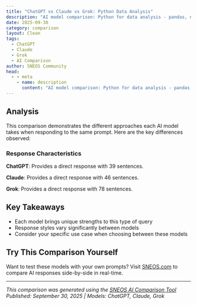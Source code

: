 ```yaml
---
title: "ChatGPT vs Claude vs Grok: Python Data Analysis"
description: "AI model comparison: Python for data analysis - pandas, numpy, matplotlib..."
date: 2025-09-30
category: comparison
layout: Clean
tags:
  - ChatGPT
  - Claude
  - Grok
  - AI Comparison
author: SNEOS Community
head:
  - - meta
    - name: description
      content: "AI model comparison: Python for data analysis - pandas, numpy, matplotlib..."
---
```


<ChatComparison
  title="ChatGPT vs Claude vs Grok: Python Data Analysis"
  prompt="Python for data analysis - pandas, numpy, matplotlib"
  :responses='{
    "ChatGPT": "Certainly! Here\u0027s a brief overview and example usage of **pandas**, **numpy**, and **matplotlib** in Python for data analysis:\n\n---\n\n### 1. NumPy\n- **Purpose:** Fundamental package for numerical computing in Python.\n- **Use:** Provides support for arrays, mathematical functions, linear algebra, random number generation, etc.\n\n**Example:**\n\n\u0060\u0060\u0060python\nimport numpy as np\n\n# Create a numpy array\narr = np.array([1, 2, 3, 4, 5])\n\n# Basic operations\nmean = np.mean(arr)\nstd_dev = np.std(arr)\n\nprint(\u0022Mean:\u0022, mean)\nprint(\u0022Standard Deviation:\u0022, std_dev)\n\u0060\u0060\u0060\n\n---\n\n### 2. pandas\n- **Purpose:** Library providing data structures and data analysis tools.\n- **Use:** Handling and manipulating tabular data (similar to spreadsheets or SQL tables).\n\n**Example:**\n\n\u0060\u0060\u0060python\nimport pandas as pd\n\n# Create a DataFrame\ndata = {\n    \u0027Name\u0027: [\u0027Alice\u0027, \u0027Bob\u0027, \u0027Charlie\u0027, \u0027David\u0027],\n    \u0027Age\u0027: [25, 30, 35, 40],\n    \u0027Salary\u0027: [70000, 80000, 120000, 95000]\n}\ndf = pd.DataFrame(data)\n\n# Basic data exploration\nprint(df.head())\nprint(df.describe())\n\n# Filter data\nhigh_salary = df[df[\u0027Salary\u0027] \u003E 90000]\nprint(high_salary)\n\u0060\u0060\u0060\n\n---\n\n### 3. Matplotlib\n- **Purpose:** Plotting library for creating static, animated, and interactive visualizations.\n- **Use:** Visualizing data distributions, trends, comparisons, etc.\n\n**Example:**\n\n\u0060\u0060\u0060python\nimport matplotlib.pyplot as plt\n\n# Sample data\nx = [1, 2, 3, 4, 5]\ny = [10, 15, 7, 12, 9]\n\n# Line plot\nplt.plot(x, y, label=\u0027Sample Data\u0027)\n\n# Add labels and title\nplt.xlabel(\u0027X axis\u0027)\nplt.ylabel(\u0027Y axis\u0027)\nplt.title(\u0027Simple Line Plot\u0027)\nplt.legend()\n\n# Show plot\nplt.show()\n\u0060\u0060\u0060\n\n---\n\n### Combined Example: Using all three together\n\n\u0060\u0060\u0060python\nimport numpy as np\nimport pandas as pd\nimport matplotlib.pyplot as plt\n\n# Generate random data using numpy\nnp.random.seed(0)\nages = np.random.randint(20, 60, size=100)\nsalaries = np.random.normal(50000, 15000, size=100)\n\n# Create a DataFrame\ndf = pd.DataFrame({\u0027Age\u0027: ages, \u0027Salary\u0027: salaries})\n\n# Analyze data\nprint(df.describe())\n\n# Scatter plot to visualize relationship between Age and Salary\nplt.scatter(df[\u0027Age\u0027], df[\u0027Salary\u0027], alpha=0.6)\nplt.title(\u0027Age vs Salary\u0027)\nplt.xlabel(\u0027Age\u0027)\nplt.ylabel(\u0027Salary\u0027)\nplt.show()\n\u0060\u0060\u0060\n\n---\n\nIf you want, I can provide more detailed examples, tutorials, or explain any specific functions!",
    "Claude": "# Python for Data Analysis: pandas, numpy, matplotlib\n\nI\u0027ll walk you through the essential libraries for data analysis in Python with practical examples.\n\n## 1. NumPy - Numerical Computing Foundation\n\nNumPy provides the foundation for numerical computing in Python.\n\n\u0060\u0060\u0060python\nimport numpy as np\n\n# Creating arrays\narr1 = np.array([1, 2, 3, 4, 5])\narr2 = np.array([[1, 2, 3], [4, 5, 6]])\n\n# Array operations\nprint(f\u0022Array shape: {arr2.shape}\u0022)\nprint(f\u0022Array dtype: {arr1.dtype}\u0022)\n\n# Mathematical operations\nnumbers = np.array([1, 2, 3, 4, 5])\nprint(f\u0022Mean: {np.mean(numbers)}\u0022)\nprint(f\u0022Standard deviation: {np.std(numbers)}\u0022)\nprint(f\u0022Sum: {np.sum(numbers)}\u0022)\n\n# Broadcasting\nmatrix = np.array([[1, 2, 3], [4, 5, 6], [7, 8, 9]])\nresult = matrix \u002B 10  # Adds 10 to each element\nprint(\u0022Matrix \u002B 10:\u0022)\nprint(result)\n\n# Random number generation\nrandom_data = np.random.normal(0, 1, 1000)  # Normal distribution\nprint(f\u0022Random data mean: {np.mean(random_data):.2f}\u0022)\n\u0060\u0060\u0060\n\n## 2. Pandas - Data Manipulation and Analysis\n\nPandas is built on NumPy and provides high-level data structures.\n\n\u0060\u0060\u0060python\nimport pandas as pd\nimport numpy as np\n\n# Creating DataFrames\ndata = {\n    \u0027Name\u0027: [\u0027Alice\u0027, \u0027Bob\u0027, \u0027Charlie\u0027, \u0027Diana\u0027, \u0027Eve\u0027],\n    \u0027Age\u0027: [25, 30, 35, 28, 32],\n    \u0027City\u0027: [\u0027New York\u0027, \u0027London\u0027, \u0027Tokyo\u0027, \u0027Paris\u0027, \u0027Sydney\u0027],\n    \u0027Salary\u0027: [50000, 60000, 70000, 55000, 65000]\n}\n\ndf = pd.DataFrame(data)\nprint(\u0022Original DataFrame:\u0022)\nprint(df)\nprint(f\u0022\\nDataFrame info:\u0022)\nprint(df.info())\n\n# Basic operations\nprint(f\u0022\\nFirst 3 rows:\u0022)\nprint(df.head(3))\n\nprint(f\u0022\\nBasic statistics:\u0022)\nprint(df.describe())\n\n# Filtering data\nhigh_earners = df[df[\u0027Salary\u0027] \u003E 55000]\nprint(f\u0022\\nHigh earners:\u0022)\nprint(high_earners)\n\n# Grouping and aggregation\ncity_stats = df.groupby(\u0027City\u0027)[\u0027Salary\u0027].agg([\u0027mean\u0027, \u0027count\u0027])\nprint(f\u0022\\nSalary stats by city:\u0022)\nprint(city_stats)\n\n# Adding new columns\ndf[\u0027Salary_Category\u0027] = df[\u0027Salary\u0027].apply(\n    lambda x: \u0027High\u0027 if x \u003E 60000 else \u0027Medium\u0027 if x \u003E 50000 else \u0027Low\u0027\n)\nprint(f\u0022\\nDataFrame with salary category:\u0022)\nprint(df)\n\u0060\u0060\u0060\n\n## 3. Reading and Writing Data\n\n\u0060\u0060\u0060python\n# Create sample data and save to CSV\nsample_data = pd.DataFrame({\n    \u0027Date\u0027: pd.date_range(\u00272024-01-01\u0027, periods=100),\n    \u0027Sales\u0027: np.random.randint(100, 1000, 100),\n    \u0027Product\u0027: np.random.choice([\u0027A\u0027, \u0027B\u0027, \u0027C\u0027], 100),\n    \u0027Region\u0027: np.random.choice([\u0027North\u0027, \u0027South\u0027, \u0027East\u0027, \u0027West\u0027], 100)\n})\n\n# Save to CSV\nsample_data.to_csv(\u0027sales_data.csv\u0027, index=False)\n\n# Read from CSV\ndf_sales = pd.read_csv(\u0027sales_data.csv\u0027)\ndf_sales[\u0027Date\u0027] = pd.to_datetime(df_sales[\u0027Date\u0027])  # Convert to datetime\n\nprint(\u0022Sales data sample:\u0022)\nprint(df_sales.head())\n\n# Data analysis\nmonthly_sales = df_sales.groupby(df_sales[\u0027Date\u0027].dt.month)[\u0027Sales\u0027].sum()\nproduct_performance = df_sales.groupby(\u0027Product\u0027)[\u0027Sales\u0027].agg([\u0027sum\u0027, \u0027mean\u0027, \u0027count\u0027])\n\nprint(f\u0022\\nMonthly sales:\u0022)",
    "Grok": "Python is one of the most popular programming languages for data analysis due to its powerful libraries like **Pandas**, **NumPy**, and **Matplotlib**. Below, I\u2019ll provide an overview of each library, along with explanations and examples to help you get started with data analysis in Python.\n\n---\n\n### 1. **NumPy** (Numerical Python)\n**NumPy** is the foundational library for numerical computations in Python. It provides support for arrays, matrices, and high-performance mathematical functions.\n\n#### Key Features:\n- Efficient multi-dimensional arrays (\u0060ndarray\u0060).\n- Broadcasting for element-wise operations.\n- Mathematical functions (e.g., trigonometry, statistics, linear algebra).\n- Random number generation.\n\n#### Installation:\nIf not already installed, you can install NumPy via pip:\n\u0060\u0060\u0060bash\npip install numpy\n\u0060\u0060\u0060\n\n#### Example: Basic Operations with NumPy\n\u0060\u0060\u0060python\nimport numpy as np\n\n# Create a 1D array\narr = np.array([1, 2, 3, 4, 5])\nprint(\u0022Array:\u0022, arr)\n\n# Perform element-wise operations\narr_squared = arr ** 2\nprint(\u0022Squared Array:\u0022, arr_squared)\n\n# Create a 2D array (matrix)\nmatrix = np.array([[1, 2], [3, 4]])\nprint(\u0022Matrix:\\n\u0022, matrix)\n\n# Matrix multiplication\nresult = np.dot(matrix, matrix)\nprint(\u0022Matrix Multiplication:\\n\u0022, result)\n\n# Statistical operations\nmean_val = np.mean(arr)\nprint(\u0022Mean of Array:\u0022, mean_val)\n\u0060\u0060\u0060\n\n#### Output:\n\u0060\u0060\u0060\nArray: [1 2 3 4 5]\nSquared Array: [ 1  4  9 16 25]\nMatrix:\n [[1 2]\n [3 4]]\nMatrix Multiplication:\n [[ 7 10]\n [15 22]]\nMean of Array: 3.0\n\u0060\u0060\u0060\n\n---\n\n### 2. **Pandas** (Python Data Analysis Library)\n**Pandas** is built on top of NumPy and is used for data manipulation and analysis. It provides data structures like \u0060Series\u0060 (1D) and \u0060DataFrame\u0060 (2D) to handle tabular data efficiently.\n\n#### Key Features:\n- DataFrame for handling structured data (like spreadsheets or SQL tables).\n- Tools for reading/writing data (CSV, Excel, JSON, SQL, etc.).\n- Data cleaning, filtering, merging, and grouping.\n- Handling missing data.\n\n#### Installation:\nInstall Pandas via pip:\n\u0060\u0060\u0060bash\npip install pandas\n\u0060\u0060\u0060\n\n#### Example: Working with a DataFrame\n\u0060\u0060\u0060python\nimport pandas as pd\n\n# Create a dictionary to form a DataFrame\ndata = {\n    \u0027Name\u0027: [\u0027Alice\u0027, \u0027Bob\u0027, \u0027Charlie\u0027],\n    \u0027Age\u0027: [25, 30, 35],\n    \u0027Salary\u0027: [50000, 60000, 75000]\n}\n\n# Convert to DataFrame\ndf = pd.DataFrame(data)\nprint(\u0022DataFrame:\\n\u0022, df)\n\n# Basic operations\nprint(\u0022\\nAverage Salary:\u0022, df[\u0027Salary\u0027].mean())\n\n# Filter data\nfiltered_df = df[df[\u0027Age\u0027] \u003E 25]\nprint(\u0022\\nFiltered DataFrame (Age \u003E 25):\\n\u0022, filtered_df)\n\n# Add a new column\ndf[\u0027Bonus\u0027] = df[\u0027Salary\u0027] * 0.1\nprint(\u0022\\nDataFrame with Bonus Column:\\n\u0022, df)\n\u0060\u0060\u0060\n\n#### Output:\n\u0060\u0060\u0060\nDataFrame:\n       Name  Age  Salary\n0    Alice   25   50000\n1      Bob   30   60000\n2  Charlie   35   75000\n\nAverage Salary: 61666.666666666664\n\nFiltered DataFrame (Age \u003E 25):\n       Name  Age  Salary\n1      Bob   30   60000\n2  Charlie   35   75000\n\nDataFrame with Bonus Column:\n       Name  Age  Salary    Bonus\n0    Alice   25   50000   5000.0\n1      Bob   30   60000   6000.0\n2  Charlie   35   75000   7500.0\n\u0060\u0060\u0060\n\n---\n\n### 3. **Matplotlib** (Matplotlib.pyplot)\n**Matplotlib** is a plotting library for creating visualizations in Python. The \u0060pyplot\u0060 module provides a simple interface for generating plots like line charts, bar charts, histograms, etc.\n\n#### Key Features:\n- Customizable 2D and 3D plots.\n- Integration with Pandas and NumPy for data visualization.\n- Wide variety of plot types (scatter, bar, pie, etc.).\n\n#### Installation:\nInstall Matplotlib via pip:\n\u0060\u0060\u0060bash\npip install matplotlib\n\u0060\u0060\u0060\n\n#### Example: Plotting Data\n\u0060\u0060\u0060python\nimport matplotlib.pyplot as plt\nimport numpy as np\n\n# Sample data\nx = np.array([1, 2, 3, 4, 5])\ny = np.array([2, 4, 6, 8, 10])\n\n# Create a line plot\nplt.plot(x, y, label=\u0027Linear Trend\u0027, color=\u0027blue\u0027, marker=\u0027o\u0027)\nplt.title(\u0027Simple Line Plot\u0027)\nplt.xlabel(\u0027X-axis\u0027)\nplt.ylabel(\u0027Y-axis\u0027)\nplt.legend()\nplt.grid(True)\nplt.show()\n\n# Create a bar plot using Pandas DataFrame\nimport pandas as pd\ndata = {\u0027Name\u0027: [\u0027Alice\u0027, \u0027Bob\u0027, \u0027Charlie\u0027], \u0027Salary\u0027: [50000, 60000, 75000]}\ndf = pd.DataFrame(data)\n\nplt.bar(df[\u0027Name\u0027], df[\u0027Salary\u0027], color=\u0027green\u0027)\nplt.title(\u0027Salary Bar Chart\u0027)\nplt.xlabel(\u0027Name\u0027)\nplt.ylabel(\u0027Salary\u0027)\nplt.show()\n\u0060\u0060\u0060\n\n#### Output:\n- The first code snippet generates a line plot with a linear trend.\n- The second snippet creates a bar chart showing salaries for different individuals.\n\n---\n\n### Combining Pandas, NumPy, and Matplotlib for Data Analysis\nHere\u2019s an end-to-end example where we analyze a small dataset and visualize the results.\n\n#### Example: Sales Data Analysis\n\u0060\u0060\u0060python\nimport pandas as pd\nimport numpy as np\nimport matplotlib.pyplot as plt\n\n# Create a sample dataset\ndata = {\n    \u0027Month\u0027: [\u0027Jan\u0027, \u0027Feb\u0027, \u0027Mar\u0027, \u0027Apr\u0027, \u0027May\u0027],\n    \u0027Sales\u0027: [200, 250, 300, 280, 320],\n    \u0027Expenses\u0027: [180, 200, 220, 210, 240]\n}\ndf = pd.DataFrame(data)\n\n# Calculate Profit\ndf[\u0027Profit\u0027] = df[\u0027Sales\u0027] - df[\u0027Expenses\u0027]\nprint(\u0022DataFrame:\\n\u0022, df)\n\n# Summary statistics using NumPy\nmean_sales = np.mean(df[\u0027Sales\u0027])\nprint(\u0022\\nAverage Sales:\u0022, mean_sales)\n\n# Plot Sales and Expenses over Months\nplt.figure(figsize=(10, 5))\nplt.plot(df[\u0027Month\u0027], df[\u0027Sales\u0027], label=\u0027Sales\u0027, color=\u0027blue\u0027, marker=\u0027o\u0027)\nplt.plot(df[\u0027Month\u0027], df[\u0027Expenses\u0027], label=\u0027Expenses\u0027, color=\u0027red\u0027, marker=\u0027s\u0027)\nplt.title(\u0027Sales vs Expenses Over Months\u0027)\nplt.xlabel(\u0027Month\u0027)\nplt.ylabel(\u0027Amount\u0027)\nplt.legend()\nplt.grid(True)\nplt.show()\n\u0060\u0060\u0060\n\n#### Output:\n\u0060\u0060\u0060\nDataFrame:\n   Month  Sales  Expenses  Profit\n0   Jan    200       180      20\n1   Feb    250       200      50\n2   Mar    300       220      80\n3   Apr    280       210      70\n4   May    320       240      80\n\nAverage Sales: 270.0\n\u0060\u0060\u0060\n- A line plot will be displayed showing Sales and Expenses trends over the months.\n\n---\n\n### Key Takeaways\n- **NumPy**: Use for numerical computations and array operations.\n- **Pandas**: Use for data manipulation and working with tabular data (DataFrames).\n- **Matplotlib**: Use for creating visualizations to explore and communicate insights.\n\nThese libraries are often used together in data analysis workflows. Start with small datasets to practice, and gradually explore more advanced features like grouping in Pandas, matrix operations in NumPy, and advanced plotting in Matplotlib.\n\nLet me know if you\u0027d like deeper explanations or examples on any specific topic!"
  }'
  published-date="22:46"
/>

## Analysis

This comparison demonstrates the different approaches each AI model takes when responding to the same prompt. Here are the key differences observed:

### Response Characteristics

**ChatGPT**: Provides a direct response with 39 sentences. 

**Claude**: Provides a direct response with 46 sentences. 

**Grok**: Provides a direct response with 78 sentences. 

## Key Takeaways

- Each model brings unique strengths to this type of query
- Response styles vary significantly between models
- Consider your specific use case when choosing between these models

## Try This Comparison Yourself

Want to test these models with your own prompts? Visit [SNEOS.com](https://sneos.com) to compare AI responses side-by-side in real-time.

---

*This comparison was generated using the [SNEOS AI Comparison Tool](https://sneos.com)*
*Published: September 30, 2025 | Models: ChatGPT, Claude, Grok*
